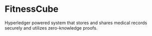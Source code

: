 # FitnessCube
Hyperledger powered system that stores and shares medical records securely and utilizes zero-knowledge proofs.
